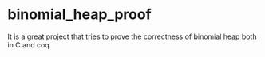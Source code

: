 # binomial_heap_proof

It is a great project that tries to prove the correctness of binomial heap both in C and coq.
